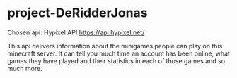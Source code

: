 # project-DeRidderJonas

Chosen api: Hypixel API
https://api.hypixel.net/

This api delivers information about the minigames people can play on this minecraft server.
It can tell you much time an account has been online, what games they have played and their statistics in each of those games and so much more.
